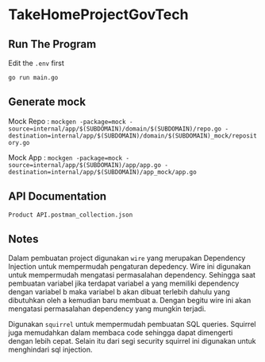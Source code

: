 # TakeHomeProjectGovTech

## Run The Program

Edit the `.env` first

`go run main.go`

## Generate mock
Mock Repo : `mockgen -package=mock -source=internal/app/$(SUBDOMAIN)/domain/$(SUBDOMAIN)/repo.go -destination=internal/app/$(SUBDOMAIN)/domain/$(SUBDOMAIN)_mock/repository.go`

Mock App : `mockgen -package=mock -source=internal/app/$(SUBDOMAIN)/app/app.go -destination=internal/app/$(SUBDOMAIN)/app_mock/app.go`

## API Documentation 

`Product API.postman_collection.json`

## Notes

Dalam pembuatan project digunakan `wire` yang merupakan Dependency Injection untuk mempermudah pengaturan depedency. Wire ini digunakan untuk mempermudah mengatasi permasalahan dependency. Sehingga saat pembuatan variabel jika terdapat variabel a yang memiliki dependency dengan variabel b maka variabel b akan dibuat terlebih dahulu yang dibutuhkan oleh a kemudian baru membuat a. Dengan begitu wire ini akan mengatasi permasalahan dependency yang mungkin terjadi.

Digunakan `squirrel` untuk mempermudah pembuatan SQL queries. Squirrel juga memudahkan dalam membaca code sehingga dapat dimengerti dengan lebih cepat. Selain itu dari segi security squirrel ini digunakan untuk menghindari sql injection.
